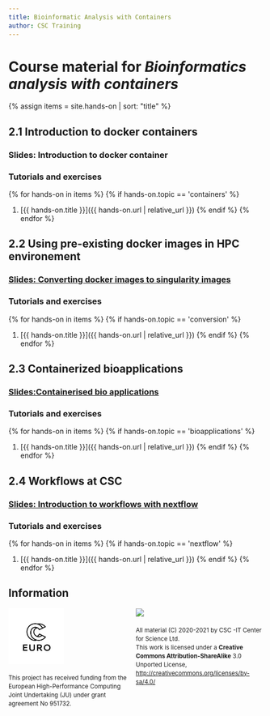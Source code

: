 ```yaml
---
title: Bioinformatic Analysis with Containers
author: CSC Training
---
```


# Course material for _Bioinformatics analysis with containers_ 

{% assign items = site.hands-on |  sort: "title" %}


## 2.1 Introduction to docker containers 
### Slides: Introduction to docker container
###  Tutorials and exercises
{% for hands-on in items %}
{% if hands-on.topic == 'containers' %}
1. [{{ hands-on.title }}]({{ hands-on.url | relative_url }})
{% endif %}
{% endfor %}

## 2.2 Using pre-existing docker images in HPC environement
### [Slides: Converting docker images to singularity images](https://a3s.fi/containers-workflows/docker2singularity.html)
### Tutorials and exercises
{% for hands-on in items %}
{% if hands-on.topic == 'conversion' %}
1. [{{ hands-on.title }}]({{ hands-on.url | relative_url }})
{% endif %}
{% endfor %}

## 2.3 Containerized bioapplications
###  [Slides:Containerised bio applications](https://a3s.fi/containers-workflows/bioapplications.html)
### Tutorials and exercises
{% for hands-on in items %}
{% if hands-on.topic == 'bioapplications' %}
1. [{{ hands-on.title }}]({{ hands-on.url | relative_url }})
{% endif %}
{% endfor %}

## 2.4 Workflows at CSC
### [Slides: Introduction to workflows with nextflow](https://a3s.fi/csc-training/workflows_workshop.html)
###  Tutorials and exercises
{% for hands-on in items %}
{% if hands-on.topic == 'nextflow' %}
1. [{{ hands-on.title }}]({{ hands-on.url | relative_url }})
{% endif %}
{% endfor %}


## Information
<p></p>

<p>
  <div style="float: left; width: 50%;">
   <img src="./EuroCC_Logo_invert.png" width=110 align=middle/>
   <p><small>
     This project has received funding from the European High-Performance Computing Joint Undertaking (JU) under grant agreement No 951732.
      </small>
    </p>
  </div>
  <div style="float: right; width: 50%;">
    <img src="https://mirrors.creativecommons.org/presskit/buttons/88x31/png/by-sa.png" width=180>
    <p><small>
  All material (C) 2020-2021 by CSC -IT Center for Science Ltd.  <br />
  This work is licensed under a <strong>Creative Commons Attribution-ShareAlike</strong> 3.0 <br />
  Unported License, <a href="http://creativecommons.org/licenses/by-sa/4.0/">http://creativecommons.org/licenses/by-sa/4.0/</a>
      </small>
    </p>
  </div>
</p>
<p>&nbsp;</p>
   
